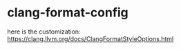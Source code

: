 # clang-format-config

here is the customization:
 https://clang.llvm.org/docs/ClangFormatStyleOptions.html
